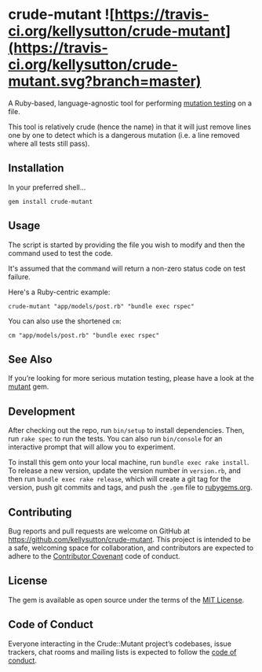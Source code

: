 # crude-mutant ![https://travis-ci.org/kellysutton/crude-mutant](https://travis-ci.org/kellysutton/crude-mutant.svg?branch=master)

A Ruby-based, language-agnostic tool for performing [mutation testing](https://en.wikipedia.org/wiki/Mutation_testing) on a file.

This tool is relatively crude (hence the name) in that it will just remove lines one by one to detect which is a dangerous mutation (i.e. a line removed where all tests still pass).

## Installation

In your preferred shell…

```
gem install crude-mutant
```

## Usage

The script is started by providing the file you wish to modify and then the command used to test the code.

It's assumed that the command will return a non-zero status code on test failure.

Here's a Ruby-centric example:

```
crude-mutant "app/models/post.rb" "bundle exec rspec"
```

You can also use the shortened `cm`:

```
cm "app/models/post.rb" "bundle exec rspec"
```

## See Also

If you’re looking for more serious mutation testing, please have a look at the [mutant](https://github.com/mbj/mutant) gem.

## Development

After checking out the repo, run `bin/setup` to install dependencies. Then, run `rake spec` to run the tests. You can also run `bin/console` for an interactive prompt that will allow you to experiment.

To install this gem onto your local machine, run `bundle exec rake install`. To release a new version, update the version number in `version.rb`, and then run `bundle exec rake release`, which will create a git tag for the version, push git commits and tags, and push the `.gem` file to [rubygems.org](https://rubygems.org).

## Contributing

Bug reports and pull requests are welcome on GitHub at https://github.com/kellysutton/crude-mutant. This project is intended to be a safe, welcoming space for collaboration, and contributors are expected to adhere to the [Contributor Covenant](http://contributor-covenant.org) code of conduct.

## License

The gem is available as open source under the terms of the [MIT License](https://opensource.org/licenses/MIT).

## Code of Conduct

Everyone interacting in the Crude::Mutant project’s codebases, issue trackers, chat rooms and mailing lists is expected to follow the [code of conduct](https://github.com/kellysutton/crude-mutant/blob/master/CODE_OF_CONDUCT.md).
